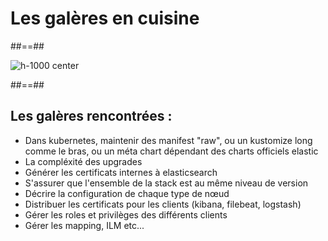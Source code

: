 <!-- .slide: class="transition left sfeir-bg-1" -->

# Les galères en cuisine

##==##

![h-1000 center](./assets/images/homer-cooking.gif)

##==##

## Les galères rencontrées :

- Dans kubernetes, maintenir des manifest "raw", ou un kustomize long comme le bras, ou un méta chart dépendant des charts officiels elastic
- La compléxité des upgrades
- Générer les certificats internes à elasticsearch
- S'assurer que l'ensemble de la stack est au même niveau de version
- Décrire la configuration de chaque type de nœud
- Distribuer les certificats pour les clients (kibana, filebeat, logstash)
- Gérer les roles et privilèges des différents clients
- Gérer les mapping, ILM etc...
 <!-- .element: class="list-fragment" -->